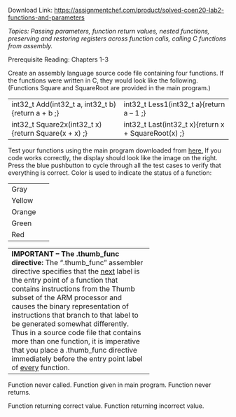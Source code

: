 Download Link: https://assignmentchef.com/product/solved-coen20-lab2-functions-and-parameters
<br>



<em>Topics: Passing parameters, function return values, nested functions, preserving and restoring registers across function calls, calling C functions from assembly.  </em>

Prerequisite Reading: Chapters 1-3

Create an assembly language source code file containing four functions. If the functions were written in C, they would look like the following. (Functions Square and SquareRoot are provided in the main program.)

<table width="623">

 <tbody>

  <tr>

   <td width="312">int32_t Add(int32_t a, int32_t b){return a + b ;}</td>

   <td width="312">int32_t Less1(int32_t a){return a – 1 ;}</td>

  </tr>

  <tr>

   <td width="312">int32_t Square2x(int32_t x){return Square(x + x) ;}</td>

   <td width="312">int32_t Last(int32_t x){return x + SquareRoot(x) ;}</td>

  </tr>

 </tbody>

</table>

Test your functions using the main program downloaded from <a href="http://www.cse.scu.edu/~dlewis/book3/labs/Lab2aMain.c">here</a><a href="http://www.cse.scu.edu/~dlewis/book3/labs/Lab2aMain.c">.</a>  If you code works correctly, the display should look like the image on the right. Press the blue pushbutton to cycle through all the test cases to verify that everything is correct. Color is used to indicate the status of a function:

<table width="78">

 <tbody>

  <tr>

   <td width="78">Gray</td>

  </tr>

  <tr>

   <td width="78">Yellow</td>

  </tr>

  <tr>

   <td width="78">Orange</td>

  </tr>

  <tr>

   <td width="78">Green</td>

  </tr>

  <tr>

   <td width="78">Red</td>

  </tr>

 </tbody>

</table>

<table width="307">

 <tbody>

  <tr>

   <td width="307"><strong>IMPORTANT – The </strong><strong>.thumb_func</strong><strong> directive: </strong>The “.thumb_func” assembler directive specifies that the <u>next</u> label is the entry point of a function that contains instructions from the Thumb subset of the ARM processor and causes the binary representation of instructions that branch to that label to be generated somewhat differently. Thus in a source code file that contains more than one function, it is imperative that you place a .thumb_func directive immediately before the entry point label of <u>every</u> function.</td>

  </tr>

 </tbody>

</table>

Function never called.             Function given in main program.       Function never returns.

Function returning correct value.        Function returning incorrect value.


